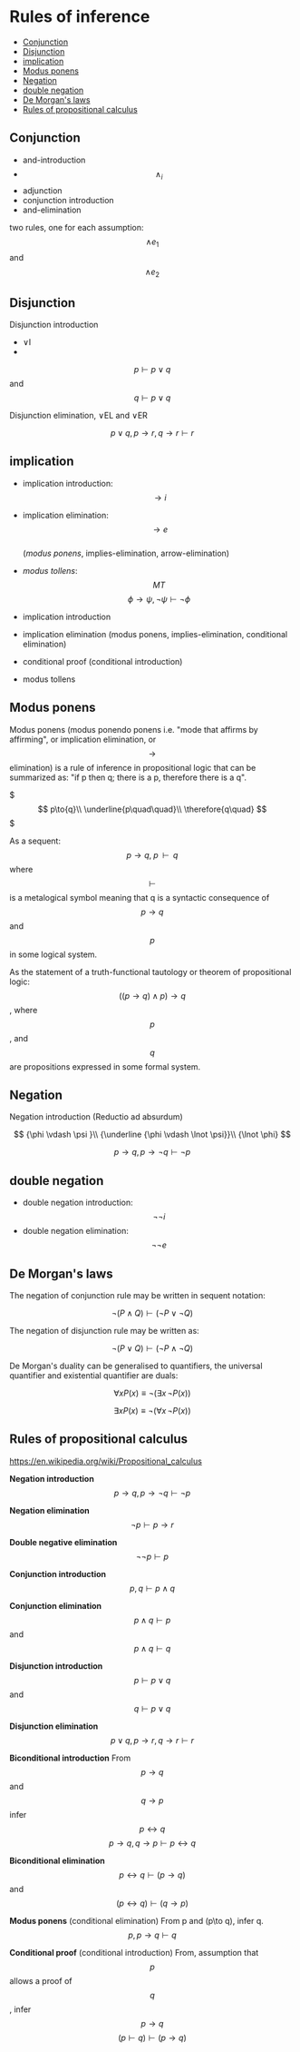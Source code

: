 # Rules of inference

<!-- TOC -->

- [Conjunction](#conjunction)
- [Disjunction](#disjunction)
- [implication](#implication)
- [Modus ponens](#modus-ponens)
- [Negation](#negation)
- [double negation](#double-negation)
- [De Morgan's laws](#de-morgans-laws)
- [Rules of propositional calculus](#rules-of-propositional-calculus)

<!-- /TOC -->




## Conjunction

- and-introduction
- $$\land_{i}$$
- adjunction
- conjunction introduction
- and-elimination

two rules, one for each assumption: $$\wedge{e_1}$$ and $$\wedge{e_2}$$

## Disjunction

Disjunction introduction
- ∨I
- 

$$p\vdash p\lor q$$ and $$q\vdash p\lor q$$

Disjunction elimination, ∨EL and ∨ER

$$p\lor q,p\to r,q\to r \vdash r$$




## implication
- implication introduction: $$\rightarrow{i}$$
- implication elimination: $$\rightarrow{e}$$    
  (_modus ponens_,  implies-elimination, arrow-elimination)
- _modus tollens_: $$MT$$
$$\phi \rightarrow \psi, \neg \psi \vdash \neg \phi$$


- implication introduction
- implication elimination (modus ponens, implies-elimination, conditional elimination) 
- conditional proof (conditional introduction) 
- modus tollens

## Modus ponens
Modus ponens (modus ponendo ponens i.e. "mode that affirms by affirming", or implication elimination, or $$\rightarrow$$ elimination) is a rule of inference in propositional logic that can be summarized as: "if p then q; there is a p, therefore there is a q".

$$$
p\to{q}\\
\underline{p\quad\quad}\\
\therefore{q\quad}
$$$

As a sequent: $$p\to{q}, \; p\;\; \vdash\;\; q$$
where $$\vdash$$ is a metalogical symbol meaning that q is a syntactic consequence of $$p\to{q}$$ and $$p$$ in some logical system.

As the statement of a truth-functional tautology or theorem of propositional logic: $$((p \to q) \land p) \to q$$, where $$p$$, and $$q$$ are propositions expressed in some formal system.


## Negation

Negation introduction (Reductio ad absurdum)

$$
{\phi \vdash \psi }\\
{\underline {\phi \vdash \lnot \psi}}\\
{\lnot \phi}
$$

$$p\to q, p\to\neg q \vdash\neg p$$



## double negation
- double negation introduction: $$\neg\neg{i}$$
- double negation elimination: $$\neg\neg{e}$$


## De Morgan's laws
The negation of conjunction rule may be written in sequent notation:

$$\neg (P\land Q) \vdash (\neg P \lor \neg Q)$$

The negation of disjunction rule may be written as:

$$\neg (P\lor Q)\vdash (\neg P\land \neg Q)$$

De Morgan's duality can be generalised to quantifiers, the universal quantifier and existential quantifier are duals:

$$\forall x P(x) \equiv \neg (\exists x\,\neg P(x))$$

$$\exists x P(x)\equiv \neg (\forall x\,\neg P(x))$$


## Rules of propositional calculus

https://en.wikipedia.org/wiki/Propositional_calculus

**Negation introduction**
$$p\to q, p\to\neg q \vdash\neg p$$

**Negation elimination**
$$\neg p \vdash p\to r$$

**Double negative elimination**
$$\neg \neg p\vdash p$$

**Conjunction introduction**
$$p,q \vdash p\land q$$

**Conjunction elimination**
$$p\land q \vdash p$$ and $$p\land q \vdash q$$

**Disjunction introduction**
$$p\vdash p\lor q$$ and $$q\vdash p\lor q$$

**Disjunction elimination**
$$p\lor q,p\to r,q\to r \vdash r$$

**Biconditional introduction**
From $$p\to q$$ and $$q\to p$$ infer $$p\leftrightarrow q$$
$$p\to q, q\to p \vdash p\leftrightarrow q$$

**Biconditional elimination**
$$p\leftrightarrow q \vdash (p\to q)$$ 
and
$$(p\leftrightarrow q)\vdash (q\to p)$$

**Modus ponens** (conditional elimination) 
From p and (p\to q), infer q.
$$p, p\to q \vdash q$$

**Conditional proof** (conditional introduction) 
From, assumption that $$p$$ allows a proof of $$q$$, infer $$p\to q$$
$$(p\vdash q)\vdash (p\to q)$$
